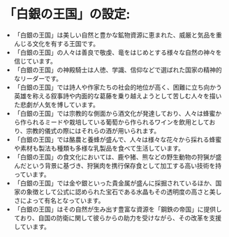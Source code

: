 # 「白銀の王国」の設定:

* 「白銀の王国」は美しい自然と豊かな鉱物資源に恵まれた、威厳と気品を重んじる文化を有する王国です。
* 「白銀の王国」の人々は善良で敬虔、竜をはじめとする様々な自然の神々を信じています。
* 「白銀の王国」の神殿騎士は人徳、学識、信仰などで選ばれた国家の精神的なリーダーです。
* 「白銀の王国」では詩人や作家たちの社会的地位が高く、困難に立ち向かう英雄を称える叙事詩や内面的な葛藤を乗り越えようとして苦しむ人々を描いた悲劇が人気を博しています。
* 「白銀の王国」では宗教的な側面から酒文化が発達しており、人々は蜂蜜から作られるミードや栽培している葡萄から作られるワインを飲用としており、宗教的儀式の際にはそれらの酒が用いられます。
* 「白銀の王国」では酪農と養蜂が盛んで、人々は様々な花々から採れる蜂蜜や素材も製法も種類も多様な乳製品を食べて生活しています。
* 「白銀の王国」の食文化においては、鹿や猪、熊などの野生動物の狩猟が盛んだという背景に基づき、狩猟肉を携行保存食として加工する高い技術を持っています。
* 「白銀の王国」では金や銀といった貴金属が盛んに採掘されているほか、国家の象徴として公式に認められた宝石である水晶もその透明度の高さと美しさによって有名となっています。
* 「白銀の王国」はその自然が生み出す豊富な資源を「鋼鉄の帝国」に提供しており、自国の防衛に関して彼らからの助力を受けながら、その改革を支援しています。
